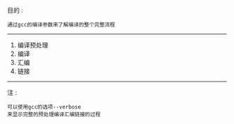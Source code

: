 目的 : 
```
通过gcc的编译参数来了解编译的整个完整流程
```

---
1. 编译预处理
2. 编译
3. 汇编
4. 链接

---
注 : 
```
可以使用gcc的选项--verbose
来显示完整的预处理编译汇编链接的过程
```
